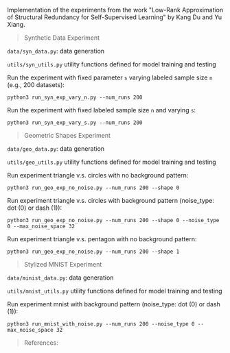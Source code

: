 
Implementation of the experiments from the work 
"Low-Rank Approximation of Structural Redundancy for Self-Supervised Learning" by Kang Du and Yu Xiang.

> Synthetic Data Experiment

`data/syn_data.py`: data generation

`utils/syn_utils.py` utility functions defined for model training and testing 

Run the experiment with fixed parameter `s` varying labeled sample size `n` (e.g., 200 datasets): 

`python3 run_syn_exp_vary_n.py --num_runs 200`

Run the experiment with fixed labeled sample size `n` and varying `s`: 

`python3 run_syn_exp_vary_s.py --num_runs 200`


> Geometric Shapes Experiment

`data/geo_data.py`: data generation

`utils/geo_utils.py` utility functions defined for model training and testing 

Run experiment triangle v.s. circles with no background pattern:

`python3 run_geo_exp_no_noise.py --num_runs 200 --shape 0`

Run experiment triangle v.s. circles with background pattern (noise_type: dot (0) or dash (1)):

`python3 run_geo_exp_no_noise.py --num_runs 200 --shape 0 --noise_type 0 --max_noise_space 32`

Run experiment triangle v.s. pentagon with no background pattern:

`python3 run_geo_exp_no_noise.py --num_runs 200 --shape 1`




> Stylized MNIST Experiment

`data/minist_data.py`: data generation

`utils/mnist_utils.py` utility functions defined for model training and testing 

Run experiment mnist with background pattern (noise_type: dot (0) or dash (1)):

`python3 run_mnist_with_noise.py --num_runs 200 --noise_type 0 --max_noise_space 32`

>References:

